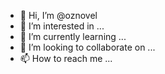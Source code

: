 - 👋 Hi, I’m @oznovel
- 👀 I’m interested in ...
- 🌱 I’m currently learning ...
- 💞️ I’m looking to collaborate on ...
- 📫 How to reach me ...

<!---
oznovel/oznovel is a ✨ special ✨ repository because its `README.md` (this file) appears on your GitHub profile.
You can click the Preview link to take a look at your changes.
--->
